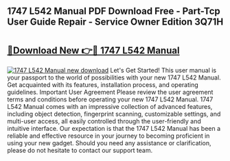 ## 1747 L542 Manual PDF Download Free - Part-Tcp User Guide Repair - Service Owner Edition 3Q71H

# <h2><a href="http://bc29768.oget.top/?id=1747+L542+Manual">🔗Download New 👉🔴 1747 L542 Manual</a></h2>

[![1747 L542 Manual new download](https://i.imgur.com/5g1atiW.png)](http://bc29768.oget.top/?id=1747+L542+Manual)
Let's Get Started! This user manual is your passport to the world of possibilities with your new 1747 L542 Manual. Get acquainted with its features, installation process, and operating guidelines. Important User Agreement Please review the user agreement terms and conditions before operating your new 1747 L542 Manual. 1747 L542 Manual comes with an impressive collection of advanced features, including object detection, fingerprint scanning, customizable settings, and multi-user access, all easily controlled through the user-friendly and intuitive interface. Our expectation is that the 1747 L542 Manual has been a reliable and effective resource in your journey to becoming proficient in using your new gadget. Should you need any assistance or clarification, please do not hesitate to contact our support team.
